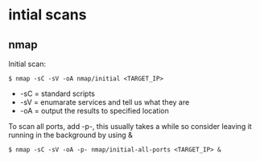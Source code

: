# intial scans

## nmap

Initial scan:
```
$ nmap -sC -sV -oA nmap/initial <TARGET_IP>
```

- -sC = standard scripts
- -sV = enumarate services and tell us what they are
- -oA = output the results to specified location

To scan all ports, add -p-, this usually takes a while so consider leaving it running in the background by using &
```
$ nmap -sC -sV -oA -p- nmap/initial-all-ports <TARGET_IP> &
```
